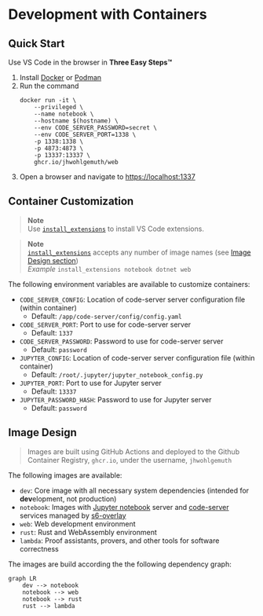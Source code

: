 Development with Containers
===========================

Quick Start
-----------

Use VS Code in the browser in **Three Easy Steps™**

1. Install [Docker](https://docs.docker.com/get-docker/) or [Podman](https://podman.io/)
2. Run the command
    ```shell
    docker run -it \
        --privileged \
        --name notebook \
        --hostname $(hostname) \
        --env CODE_SERVER_PASSWORD=secret \
        --env CODE_SERVER_PORT=1338 \
        -p 1338:1338 \
        -p 4873:4873 \
        -p 13337:13337 \
        ghcr.io/jhwohlgemuth/web
    ```
3. Open a browser and navigate to [https://localhost:1337](https://localhost:1337)

Container Customization
-----------------------
> **Note**</br>
> Use [`install_extensions`](./code-server/install_extensions.sh) to install VS Code extensions.

> **Note**</br>
> [`install_extensions`](./code-server/install_extensions.sh) accepts any number of image names (see [Image Design section](#image-design))</br>
> *Example* `install_extensions notebook dotnet web`

The following environment variables are available to customize containers:
- `CODE_SERVER_CONFIG`: Location of code-server server configuration file (within container)
  - Default: `/app/code-server/config/config.yaml`
- `CODE_SERVER_PORT`: Port to use for code-server server
  - Default: `1337`
- `CODE_SERVER_PASSWORD`: Password to use for code-server server
  - Default: `password`
- `JUPYTER_CONFIG`: Location of code-server server configuration file (within container)
  - Default: `/root/.jupyter/jupyter_notebook_config.py`
- `JUPYTER_PORT`: Port to use for Jupyter server
  - Default: `13337`
- `JUPYTER_PASSWORD_HASH`: Password to use for Jupyter server
  - Default: `password`


Image Design
------------
> Images are built using GitHub Actions and deployed to the Github Container Registry, `ghcr.io`, under the username, `jhwohlgemuth`

The following images are available:
- `dev`: Core image with all necessary system dependencies (intended for **dev**elopment, not production)
- `notebook`: Images with [Jupyter notebook](https://github.com/jupyter/notebook) server and [code-server](https://github.com/coder/code-server) services managed by [s6-overlay](https://github.com/just-containers/s6-overlay)
- `web`: Web development environment
- `rust`: Rust and WebAssembly environment
- `lambda`: Proof assistants, provers, and other tools for software correctness

The images are build according the the following dependency graph:
```mermaid
graph LR
    dev --> notebook
    notebook --> web
    notebook --> rust
    rust --> lambda
```
